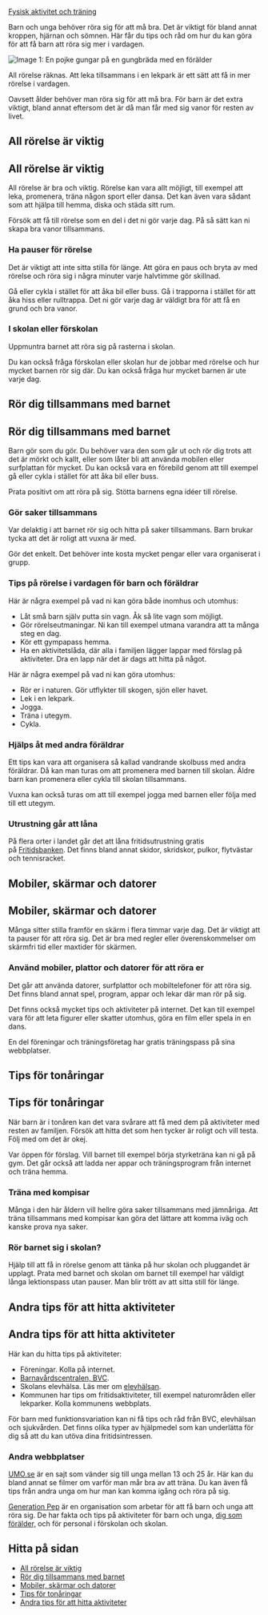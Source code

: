 [Fysisk aktivitet och träning](https://www.1177.se/liv--halsa/fysisk-aktivitet-och-traning/)

Barn och unga behöver röra sig för att må bra. Det är viktigt för bland annat kroppen, hjärnan och sömnen. Här får du tips och råd om hur du kan göra för att få barn att röra sig mer i vardagen.

![Image 1: En pojke gungar på en gungbräda med en förälder](https://www.1177.se/globalassets/1177/nationell/media/fotografier/barn-och-gravid/vaxa-och-utvecklas/4-18-ar/gungbrada.jpg?saved=2024-08-30+03:14)

All rörelse räknas. Att leka tillsammans i en lekpark är ett sätt att få in mer rörelse i vardagen.

Oavsett ålder behöver man röra sig för att må bra. För barn är det extra viktigt, bland annat eftersom det är då man får med sig vanor för resten av livet.

All rörelse är viktig
---------------------

All rörelse är viktig
---------------------

All rörelse är bra och viktig. Rörelse kan vara allt möjligt, till exempel att leka, promenera, träna någon sport eller dansa. Det kan även vara sådant som att hjälpa till hemma, diska och städa sitt rum.

Försök att få till rörelse som en del i det ni gör varje dag. På så sätt kan ni skapa bra vanor tillsammans.

### Ha pauser för rörelse

Det är viktigt att inte sitta stilla för länge. Att göra en paus och bryta av med rörelse och röra sig i några minuter varje halvtimme gör skillnad.

Gå eller cykla i stället för att åka bil eller buss. Gå i trapporna i stället för att åka hiss eller rulltrappa. Det ni gör varje dag är väldigt bra för att få en grund och bra vanor.

### I skolan eller förskolan

Uppmuntra barnet att röra sig på rasterna i skolan.

Du kan också fråga förskolan eller skolan hur de jobbar med rörelse och hur mycket barnen rör sig där. Du kan också fråga hur mycket barnen är ute varje dag.

Rör dig tillsammans med barnet
------------------------------

Rör dig tillsammans med barnet
------------------------------

Barn gör som du gör. Du behöver vara den som går ut och rör dig trots att det är mörkt och kallt, eller som låter bli att använda mobilen eller surfplattan för mycket. Du kan också vara en förebild genom att till exempel gå eller cykla i stället för att åka bil eller buss.

Prata positivt om att röra på sig. Stötta barnens egna idéer till rörelse.

### Gör saker tillsammans

Var delaktig i att barnet rör sig och hitta på saker tillsammans. Barn brukar tycka att det är roligt att vuxna är med.

Gör det enkelt. Det behöver inte kosta mycket pengar eller vara organiserat i grupp.

### Tips på rörelse i vardagen för barn och föräldrar

Här är några exempel på vad ni kan göra både inomhus och utomhus:

*   Låt små barn själv putta sin vagn. Åk så lite vagn som möjligt.
*   Gör rörelseutmaningar. Ni kan till exempel utmana varandra att ta många steg en dag.
*   Kör ett gympapass hemma.
*   Ha en aktivitetslåda, där alla i familjen lägger lappar med förslag på aktiviteter. Dra en lapp när det är dags att hitta på något.

Här är några exempel på vad ni kan göra utomhus:

*   Rör er i naturen. Gör utflykter till skogen, sjön eller havet.
*   Lek i en lekpark.
*   Jogga.
*   Träna i utegym.
*   Cykla.

### Hjälps åt med andra föräldrar

Ett tips kan vara att organisera så kallad vandrande skolbuss med andra föräldrar. Då kan man turas om att promenera med barnen till skolan. Äldre barn kan promenera eller cykla till skolan tillsammans.

Vuxna kan också turas om att till exempel jogga med barnen eller följa med till ett utegym.

### Utrustning går att låna

På flera orter i landet går det att låna fritidsutrustning gratis på [Fritidsbanken](http://www.fritidsbanken.se/). Det finns bland annat skidor, skridskor, pulkor, flytvästar och tennisracket.

Mobiler, skärmar och datorer
----------------------------

Mobiler, skärmar och datorer
----------------------------

Många sitter stilla framför en skärm i flera timmar varje dag. Det är viktigt att ta pauser för att röra sig. Det är bra med regler eller överenskommelser om skärmfri tid eller maxtider för skärmen.

### Använd mobiler, plattor och datorer för att röra er

Det går att använda datorer, surfplattor och mobiltelefoner för att röra sig. Det finns bland annat spel, program, appar och lekar där man rör på sig.

Det finns också mycket tips och aktiviteter på internet. Det kan till exempel vara för att leta figurer eller skatter utomhus, göra en film eller spela in en dans.

En del föreningar och träningsföretag har gratis träningspass på sina webbplatser.

Tips för tonåringar
-------------------

Tips för tonåringar
-------------------

När barn är i tonåren kan det vara svårare att få med dem på aktiviteter med resten av familjen. Försök att hitta det som hen tycker är roligt och vill testa. Följ med om det är okej.

Var öppen för förslag. Vill barnet till exempel börja styrketräna kan ni gå på gym. Det går också att ladda ner appar och träningsprogram från internet och träna hemma.

### Träna med kompisar

Många i den här åldern vill hellre göra saker tillsammans med jämnåriga. Att träna tillsammans med kompisar kan göra det lättare att komma iväg och kanske prova nya saker.

### Rör barnet sig i skolan?

Hjälp till att få in rörelse genom att tänka på hur skolan och pluggandet är upplagt. Prata med barnet och skolan om barnet till exempel har väldigt långa lektionspass utan pauser. Man blir trött av att sitta still för länge.

Andra tips för att hitta aktiviteter
------------------------------------

Andra tips för att hitta aktiviteter
------------------------------------

Här kan du hitta tips på aktiviteter:

*   Föreningar. Kolla på internet.
*   [Barnavårdscentralen, BVC](https://www.1177.se/lankbiblioteket/nationella-lankar/1177---lankar/hitta-vard---forinstallda-sok/hitta-vard---bvc/#b).
*   Skolans elevhälsa. Läs mer om [elevhälsan](https://www.1177.se/barn--gravid/vard-och-stod-for-barn/elevhalsan/).
*   Kommunen har tips om fritidsaktiviteter, till exempel naturområden eller lekparker. Kolla kommunens webbplats.

För barn med funktionsvariation kan ni få tips och råd från BVC, elevhälsan och sjukvården. Det finns olika typer av hjälpmedel som kan underlätta för dig så att du kan utöva dina fritidsintressen.

### **Andra webbplatser**

[UMO.se](https://www.umo.se/ma-bra/traning-och-mat/) är en sajt som vänder sig till unga mellan 13 och 25 år. Här kan du bland annat se filmer om varför man mår bra av att träna. Du kan även få tips från andra unga om hur man kan komma igång och röra på sig.

[Generation Pep](https://generationpep.se/sv/) är en organisation som arbetar för att få barn och unga att röra sig. De har fakta och tips på aktiviteter för barn och unga, [dig som förälder,](https://generationpep.se/sv/verktyg/tips-till-foraldrar/) och för personal i förskolan och skolan.

Hitta på sidan
--------------

*   [All rörelse är viktig](https://www.1177.se/liv--halsa/fysisk-aktivitet-och-traning/tips-for-att-fa-ditt-barn-att-rora-sig/#section-145932)
*   [Rör dig tillsammans med barnet](https://www.1177.se/liv--halsa/fysisk-aktivitet-och-traning/tips-for-att-fa-ditt-barn-att-rora-sig/#section-145936)
*   [Mobiler, skärmar och datorer](https://www.1177.se/liv--halsa/fysisk-aktivitet-och-traning/tips-for-att-fa-ditt-barn-att-rora-sig/#section-145939)
*   [Tips för tonåringar](https://www.1177.se/liv--halsa/fysisk-aktivitet-och-traning/tips-for-att-fa-ditt-barn-att-rora-sig/#section-145941)
*   [Andra tips för att hitta aktiviteter](https://www.1177.se/liv--halsa/fysisk-aktivitet-och-traning/tips-for-att-fa-ditt-barn-att-rora-sig/#section-145950)